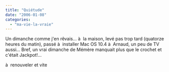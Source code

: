 ```yaml
---
title: "Quiétude"
date: "2006-01-08"
categories: 
  - "ma-vie-la-vraie"
---
```


  
Un dimanche comme j'en rêvais... à  la maison, levé pas trop tard (quatorze heures du matin), passé à  installer Mac OS 10.4 à  Arnaud, un peu de TV aussi... Bref, un vrai dimanche de Mémère manquait plus que le crochet et c'était Jackpot!...  
  
à  renouveler et vite
